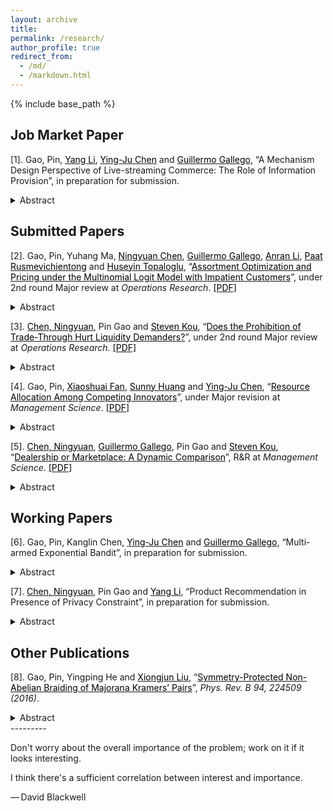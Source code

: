 ```yaml
---
layout: archive
title: 
permalink: /research/
author_profile: true
redirect_from:
  - /md/
  - /markdown.html
---
```


{% include base_path %}
## Job Market Paper


[1]. Gao, Pin, <a href="https://www.bschool.cuhk.edu.hk/staff/li-yang/" target="_blank"><span style="color:black">Yang Li</span></a>, <a href="https://imchen.people.ust.hk/" target="_blank"><span style="color:black">Ying-Ju Chen</span></a> and <a href="https://ieda.ust.hk/dfaculty/ggallego/" target="_blank"><span style="color:black">Guillermo Gallego</span></a>, “A Mechanism Design Perspective of Live-streaming Commerce: The Role of Information Provision”, in preparation for submission.

<details>
<summary>Abstract</summary><sub>
   Live-streaming e-commerce has been emerging as a new trend of online shopping. Amazon and Alibaba both embrace this novel marketing tool to engage customers by sequentially demonstrating different products for choice. In this paper, we use a mechanism design framework to demonstrate how the live-streaming platform can leverage information provision to improve its advertisement revenue from traditional position auctions. We show that the revenue loss from neglecting information intervention can be arbitrarily large. However, solving for the optimal mechanism is NP-hard. We thus develop a heuristic that guarantees a revenue at least as half as the optimal one. At last, we show that with information intervention, a more profitable seller may be allocated a lower position, whose per-click payment can also be lower.  
  </sub>
</details>

## Submitted Papers




[2]. Gao, Pin, Yuhang Ma, <a href="http://individual.utoronto.ca/ningyuanchen/" target="_blank"><span style="color:black">Ningyuan Chen</span></a>, <a href="https://ieda.ust.hk/dfaculty/ggallego/" target="_blank"><span style="color:black">Guillermo Gallego</span></a>, <a href="https://www.lse.ac.uk/management/people/academic-staff/ali" target="_blank"><span style="color:black">Anran Li</span></a>, <a href="http://faculty.marshall.usc.edu/Paat-Rusmevichientong/" target="_blank"><span style="color:black">Paat Rusmevichientong</span></a> and <a href="https://people.orie.cornell.edu/huseyin/" target="_blank"><span style="color:black">Huseyin Topaloglu</span></a>, “<a href="https://www.researchgate.net/publication/336054655_A_Sequential_Recommendation_and_Selection_Model" target="_blank"><span style="color:black">Assortment Optimization and Pricing under the Multinomial Logit Model with Impatient Customers</span></a>”, under 2nd round Major review at *Operations Research*. <a href="https://www.dropbox.com/s/8q3f5v3uu7c8biz/SMNL.pdf?dl=0" target="_blank"><span style="color:black">[PDF]</span></a>
<details>
<summary>Abstract</summary><sub>
We  develop  a  variant  of  the  multinomial  logit  model  with  impatient  customers  and  study  assortment optimization and pricing problems under this choice model. In our choice model, a customer incrementally views the assortment of available products in multiple stages. The patience level of a customer determines the maximum number of stages in which she is willing to view the assortments of products. In each stage, if the utility of a product in the current stage is larger than a minimum acceptable utility, which we refer to as the utility of the outside option, then the customer purchases the product right away. Otherwise, the customer views the assortment of products in the next stage, as long as her patience level allows her to do so. Under the assumption that the utilities have the Gumbel distribution and are independent, we give a closed-form expression for the choice probabilities. For the assortment optimization problem, we develop a polynomial-time algorithm for finding the revenue-maximizing sequence of assortments to offer. For the pricing problem, we show that if the sequence of offered assortments is fixed, then we can solve a convex program to find the revenue-maximizing prices, where the decision variables are the probabilities that a customer will reach different stages. We build on this result to give a 0.878-approximation algorithm, when both the prices and the sequence of assortments are decision variables. We also consider the assortment optimization problem when  each  product  occupies  some  space  and  there  is  a  constraint  on  the  total  space  consumption  of  the offered products. We give a fully polynomial-time approximation scheme for this constrained problem. We use a dataset from Expedia to demonstrate that incorporating patience levels, as in our model, can improve purchase predictions. We also check the effectiveness of our approximation schemes.
  </sub>
</details>


[3]. <a href="http://individual.utoronto.ca/ningyuanchen/" target="_blank"><span style="color:black">Chen, Ningyuan</span></a>, Pin Gao and <a href="https://www.bu.edu/questrom/profile/steven-kou/" target="_blank"><span style="color:black">Steven Kou</span></a>, “<a href="https://papers.ssrn.com/sol3/papers.cfm?abstract_id=3005835" target="_blank"><span style="color:black">Does the Prohibition of Trade-Through Hurt Liquidity Demanders?</span></a>”, under 2nd round Major review at *Operations Research*. <a href="https://www.dropbox.com/s/q7oxsurpfsyytbv/trade_through.pdf?dl=0" target="_blank"><span style="color:black">[PDF]</span></a>
<details>
<summary>Abstract</summary><sub>
The Order Protect Rule in the U.S. generally prohibits any trade-through, i.e., a market order that is not executed at the best possible price among fast (i.e. electronic and automated) trading venues. We conduct a counterfactual analysis comparing the order execution costs of a liquidity demander when trade-through is allowed versus prohibited. By deriving upper and lower bounds for the costs, we find that the trade-through benefit is marginal for small trades and stocks with fast resilience. In particular, our study suggests that the current separate regulations for fast and slow venues may be extended to differentiate stocks with fast and slow resilience speeds.</sub>
</details>

[4]. Gao, Pin, <a href="http://faculty.sustech.edu.cn/fanxs/en/" target="_blank"><span style="color:black">Xiaoshuai Fan</span></a>, <a href="https://sites.google.com/site/sunnyelan/" target="_blank"><span style="color:black">Sunny Huang</span></a> and <a href="https://imchen.people.ust.hk/" target="_blank"><span style="color:black">Ying-Ju Chen</span></a>, 
“<a href="https://www.researchgate.net/publication/343125047_Resource_Allocation_Among_Competing_Innovators" target="_blank"><span style="color:black">Resource Allocation Among Competing Innovators</span></a>”, under Major revision at *Management Science*. <a href="https://www.dropbox.com/s/4f59daboln8w2i0/investment.pdf?dl=0" target="_blank"><span style="color:black">[PDF]</span></a>
<details>
<summary>Abstract</summary><sub>
Many innovative products are designed to satisfy the demand of specific target consumers, and thus innovators with new products will inevitably compete with each other in the post-innovation market. We investigate how should a profit-maximizing principal properly allocate her limited resources to support the innovations of multiple potentially competing innovators. We find that as the available resources increase, the number of agents receiving resources may first increase and then decrease. This interesting nonmonotone pattern is driven by a trade-off between the risk of innovation failure and rent dissipation due to competition. The results are robust to incorporating an endogenous profit-sharing rule and costly resources. Using the framework, we also analyze a nonprofit principal seeking to maximize the total number of successful innovations, the probability of at least one innovator succeeding, consumer surplus, and total social welfare.</sub>
</details>

[5]. <a href="http://individual.utoronto.ca/ningyuanchen/" target="_blank"><span style="color:black">Chen, Ningyuan</span></a>, <a href="https://ieda.ust.hk/dfaculty/ggallego/" target="_blank"><span style="color:black">Guillermo Gallego</span></a>, Pin Gao and <a href="https://www.bu.edu/questrom/profile/steven-kou/" target="_blank"><span style="color:black">Steven Kou</span></a>, “<a href="https://www.researchgate.net/publication/336906849_Dealership_or_Marketplace_A_Dynamic_Comparison" target="_blank"><span style="color:black">Dealership or Marketplace: A Dynamic Comparison</span></a>”, R&R at *Management Science*. <a href="https://www.dropbox.com/s/lqi5j2mapkggfhq/two-sided-market.pdf?dl=0" target="_blank"><span style="color:black">[PDF]</span></a>
<details>
<summary>Abstract</summary><sub>
We consider two business models for a two-sided economy under uncertainty: dealership and marketplace. Although both business models can bridge the gap between demand and supply, it is not clear which model is better for the firm or for the consumers. We show that while the two models differ substantially in pricing power, inventory risk, fee structure, and fulfillment time, both models share several important features, with the revenues to the firm from the two models converging when the markets are thick. We also show that for thick markets there is a one-to-one mapping between their corresponding optimal policies. We provide guidelines and insights as to which business model is preferable under different conditions when the markets are not thick.</sub>
</details>



## Working Papers


[6]. Gao, Pin, Kanglin Chen, <a href="https://imchen.people.ust.hk/" target="_blank"><span style="color:black">Ying-Ju Chen</span></a> and <a href="https://ieda.ust.hk/dfaculty/ggallego/" target="_blank"><span style="color:black">Guillermo Gallego</span></a>, “Multi-armed Exponential Bandit”, in preparation for submission.
<details>
<summary>Abstract</summary><sub>
Exponential bandits are widely used in modelling projects selection in economics. In this paper, we study an operational problem based on this framework, in which a player dyanmically chooses from a finite number of projects with dependent or independent states. We obtain a set of results. 1) An index theorem is proposed to choose the optimal project based on the current belief of states.  2) When information acquisition is available, it may be used in the middle stage or as a last-ditch effort before quitting. 3) With a discount factor, each project may be used multiple times, while the number of which is bounded up by a defined index. 4) When the states of projects are negatively correlated, the player may adopt a static hedging policy by implementing more than one projects simultaneously, while the number of such policies is bounded up.
</sub></details>


[7]. <a href="http://individual.utoronto.ca/ningyuanchen/" target="_blank"><span style="color:black">Chen, Ningyuan</span></a>, Pin Gao and <a href="https://www.bschool.cuhk.edu.hk/staff/li-yang/" target="_blank"><span style="color:black">Yang Li</span></a>, “Product Recommendation in Presence of Privacy Constraint”, in preparation for submission.
<details>
<summary>Abstract</summary><sub>
A platform recommends a product from a set of horizontally differentiated ones sold by a single retailer to heterogeneous customers. To ease customer privacy concerns, the recommendation needs to satisfy a privacy constraint, which prevents direct exploitation of individual customer’s true preference. We show that for a fixed product price the optimal recommendation policy has a simple threshold structure: all products ranked before a threshold in the customer preference list are recommended with a uniform high probability and all products ranked after the threshold are recommended with a uniform low probability. We conduct asymptotic analysis to explore the impact of privacy protection on the efficiency and effectiveness of recommendation when the number of products is sufficiently large. At last, we show that stringent privacy protections can be detrimental to all market participants even when the retailer can respond by adjusting the product price.
</sub></details>




## Other Publications

[8]. Gao, Pin, Yingping He and [<span style="color:black">Xiongjun Liu</span>](https://icqm.pku.edu.cn/yw/directory/faculty/237465.htm), “<a href="https://journals.aps.org/prb/abstract/10.1103/PhysRevB.94.224509" target="_blank"><span style="color:black">Symmetry-Protected Non-Abelian Braiding of Majorana Kramers’ Pairs</span></a>”, *Phys. Rev. B 94, 224509 (2016)*.
<details>
<summary>Abstract</summary><sub>
We develop a complete theory for symmetry protected non-Abelian statistics of Majorana Kramers' pairs (MKPs) in time-reversal (TR) invariant topological superconductors, with fundamental results being uncovered. By introducing an effective Hamiltonian approach to describe the braiding of MKPs, we show that the non-Abelian braiding is protected when the effective Hamiltonian exhibits a new TR-like antiunitary symmetry, which is satisfied if the system is free of dynamical noise. Importantly, even the dynamical noise cannot cause error in braiding, unless the noise correlation function breaks a dynamical TR symmetry. This is a profound result and generalizes the TR symmetry protection of MKPs to the dynamical regime. Moreover, the resulted error by noise is shown to be a higher-order effect, compared with the decoherence of Majorana qubits without TR symmetry protection. This study completes the theory of symmetry-protected non-Abelian statistics of MKPs, and shows that the non-Abelian braiding of MKPs is well observable and may have versatile applications to future quantum computation technologies.
</sub></details>
---------

Don't worry about the overall importance of the problem; work on it if it looks interesting. 

I think there's a sufficient correlation between interest and importance.

— David Blackwell
